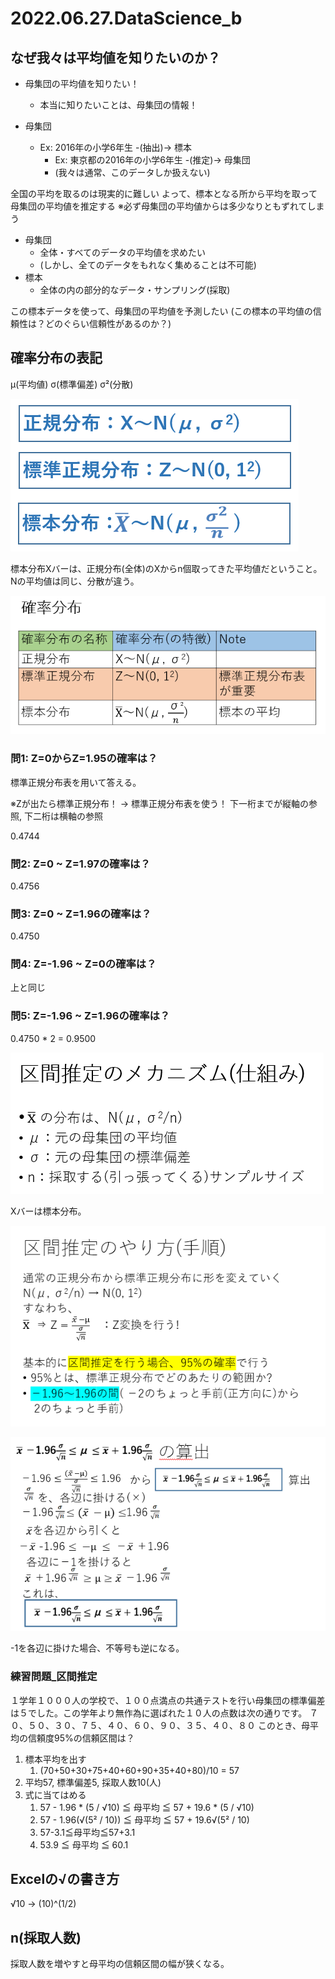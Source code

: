 # 2022.06.27.DataScience_b
## なぜ我々は平均値を知りたいのか？
- 母集団の平均値を知りたい！
  - 本当に知りたいことは、母集団の情報！

- 母集団
  - Ex: 2016年の小学6年生 -(抽出)-> 標本
    - Ex: 東京都の2016年の小学6年生 -(推定)-> 母集団
    - (我々は通常、このデータしか扱えない)

全国の平均を取るのは現実的に難しい
よって、標本となる所から平均を取って母集団の平均値を推定する
※必ず母集団の平均値からは多少なりともずれてしまう

- 母集団
  - 全体・すべてのデータの平均値を求めたい
  - (しかし、全てのデータをもれなく集めることは不可能)
- 標本
  - 全体の内の部分的なデータ・サンプリング(採取)

この標本データを使って、母集団の平均値を予測したい
(この標本の平均値の信頼性は？どのぐらい信頼性があるのか？)


## 確率分布の表記
μ(平均値)
σ(標準偏差)
σ²(分散)

![picture 1](../../../images/6d790fa9c63e438d1e0fb8fa1043fd8ace15ef7c218af7269ae30954099879fb.png)

標本分布Xバーは、正規分布(全体)のXからn個取ってきた平均値だということ。
Nの平均値は同じ、分散が違う。

![picture 2](../../../images/d42626513c030303f30b145f494171ec24186241952bdbb0bf745391a8044463.png)


### 問1: Z=0からZ=1.95の確率は？
標準正規分布表を用いて答える。

※Zが出たら標準正規分布！ -> 標準正規分布表を使う！
下一桁までが縦軸の参照, 下二桁は横軸の参照

0.4744


### 問2: Z=0 ~ Z=1.97の確率は？
0.4756

### 問3: Z=0 ~ Z=1.96の確率は？
0.4750

### 問4: Z=-1.96 ~ Z=0の確率は？
上と同じ

### 問5: Z=-1.96 ~ Z=1.96の確率は？
0.4750 * 2 = 0.9500


![picture 3](../../../images/920e69c125b17b681f95f6ccedd350ec82d88d893496852dc793a16a35ce29af.png)

Xバーは標本分布。

![picture 4](../../../images/1cdaf05d8f42488035513de116a41ad15e725ceb039ffd63de2177fb473ae3c4.png)


![picture 5](../../../images/1848b86c3a5bb08c300cd3c605fb727d66704eb5a4c1d085458eb21acea35f1b.png)

-1を各辺に掛けた場合、不等号も逆になる。


### 練習問題_区間推定
１学年１０００人の学校で、１００点満点の共通テストを行い母集団の標準偏差は５でした。この学年より無作為に選ばれた１０人の点数は次の通りです。
７０、５０、３０、７５、４０、６０、９０、３５、４０、８０
このとき、母平均の信頼度95%の信頼区間は？

1. 標本平均を出す
   1. (70+50+30+75+40+60+90+35+40+80)/10 = 57
2. 平均57, 標準偏差5, 採取人数10(人)
3. 式に当てはめる
   1. 57 - 1.96 * (5 / √10) ≦ 母平均 ≦ 57 + 19.6 * (5 / √10)
   2. 57 - 1.96(√(5² / 10)) ≦ 母平均 ≦ 57 + 19.6√(5² / 10)
   3. 57-3.1≦母平均≦57+3.1
   4. 53.9 ≦ 母平均 ≦ 60.1

## Excelの√の書き方
√10 -> (10)^(1/2)


## n(採取人数)
採取人数を増やすと母平均の信頼区間の幅が狭くなる。
